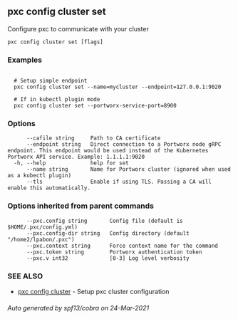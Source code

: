 ## pxc config cluster set

Configure pxc to communicate with your cluster

```
pxc config cluster set [flags]
```

### Examples

```

  # Setup simple endpoint
  pxc config cluster set --name=mycluster --endpoint=127.0.0.1:9020

  # If in kubectl plugin mode
  pxc config cluster set --portworx-service-port=8900
```

### Options

```
      --cafile string     Path to CA certificate
      --endpoint string   Direct connection to a Portworx node gRPC endpoint. This endpoint would be used instead of the Kubernetes Portworx API service. Example: 1.1.1.1:9020
  -h, --help              help for set
      --name string       Name for Portworx cluster (ignored when used as a kubectl plugin)
      --tls               Enable if using TLS. Passing a CA will enable this automatically.
```

### Options inherited from parent commands

```
      --pxc.config string       Config file (default is $HOME/.pxc/config.yml)
      --pxc.config-dir string   Config directory (default "/home2/lpabon/.pxc")
      --pxc.context string      Force context name for the command
      --pxc.token string        Portworx authentication token
      --pxc.v int32             [0-3] Log level verbosity
```

### SEE ALSO

* [pxc config cluster](pxc_config_cluster.md)	 - Setup pxc cluster configuration

###### Auto generated by spf13/cobra on 24-Mar-2021
